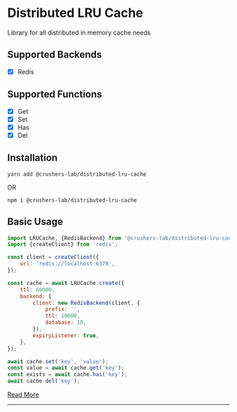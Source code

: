# Distributed LRU Cache

Library for all distributed in memory cache needs

## Supported Backends

- [x] Redis

## Supported Functions

- [x] Get
- [x] Set
- [x] Has
- [x] Del

## Installation

`yarn add @crushers-lab/distributed-lru-cache`

OR

`npm i @crushers-lab/distributed-lru-cache`

## Basic Usage

```javascript
import LRUCache, {RedisBackend} from '@crushers-lab/distributed-lru-cache';
import {createClient} from 'redis';

const client = createClient({
    url: 'redis://localhost:6379',
});

const cache = await LRUCache.create({
    ttl: 60000,
    backend: {
        client: new RedisBackend(client, {
            prefix: '',
            ttl: 10000,
            database: 10,
        }),
        expiryListener: true,
    },
});

await cache.set('key', 'value');
const value = await cache.get('key');
const exists = await cache.has('key');
await cache.del('key');
```

[Read More](docs/modules.md)

---
